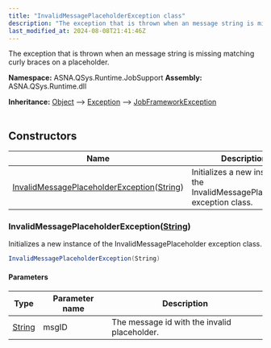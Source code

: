 ```yaml
---
title: "InvalidMessagePlaceholderException class"
description: "The exception that is thrown when an message string is missing matching curly braces on a placeholder. "
last_modified_at: 2024-08-08T21:41:46Z
---
```


The exception that is thrown when an message string is missing matching curly braces on a placeholder.

**Namespace:** ASNA.QSys.Runtime.JobSupport
**Assembly:** ASNA.QSys.Runtime.dll

**Inheritance:** [Object](https://docs.microsoft.com/en-us/dotnet/api/system.object) --> [Exception](https://docs.microsoft.com/en-us/dotnet/api/system.exception) --> [JobFrameworkException](/reference/runtime/qsys-runtime-job-support/job-framework-exception.html)
<br>
<br>

## Constructors

| Name | Description |
| --- | --- |
| [InvalidMessagePlaceholderException](#invalidmessageplaceholderexceptionstring)([String](https://docs.microsoft.com/en-us/dotnet/api/system.string)) | Initializes a new instance of the InvalidMessagePlaceholder exception class.

### InvalidMessagePlaceholderException([String](https://docs.microsoft.com/en-us/dotnet/api/system.string))

Initializes a new instance of the InvalidMessagePlaceholder exception class.

```cs
InvalidMessagePlaceholderException(String)
```

#### Parameters

| Type | Parameter name | Description
| --- | --- | ---
| [String](https://docs.microsoft.com/en-us/dotnet/api/system.string) | msgID | The message id with the invalid placeholder.
